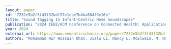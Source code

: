 ```yaml
---
layout: paper
id: "7232e5b2f3f43f32bdf97e1ebe7b4ba084f9e16b"
title: "Sound Tagging In Infant-Centric Home Soundscapes"
publication: "2024 IEEE/ACM Conference on Connected Health: Applications, Systems and Engineering Technologies (CHASE)"
year: 2024
external_url: https://www.semanticscholar.org/paper/7232e5b2f3f43f32bdf97e1ebe7b4ba084f9e16b
authors: "Mohammad Nur Hossain Khan, Jialu Li, Nancy L. McElwain, M. Hasegawa-Johnson, Bashima Islam"
---
```


